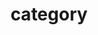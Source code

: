 ---
title: "category"
layout: categories
permalink: /categories/
author_porfile: true
sidebar_main: true
---